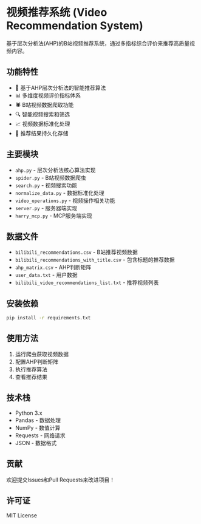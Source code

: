 # 视频推荐系统 (Video Recommendation System)

基于层次分析法(AHP)的B站视频推荐系统，通过多指标综合评价来推荐高质量视频内容。

## 功能特性

- 🎯 基于AHP层次分析法的智能推荐算法
- 📊 多维度视频评价指标体系
- 🕷️ B站视频数据爬取功能
- 🔍 智能视频搜索和筛选
- 📈 视频数据标准化处理
- 💾 推荐结果持久化存储

## 主要模块

- `ahp.py` - 层次分析法核心算法实现
- `spider.py` - B站视频数据爬虫
- `search.py` - 视频搜索功能
- `normalize_data.py` - 数据标准化处理
- `video_operations.py` - 视频操作相关功能
- `server.py` - 服务器端实现
- `harry_mcp.py` - MCP服务端实现

## 数据文件

- `bilibili_recommendations.csv` - B站推荐视频数据
- `bilibili_recommendations_with_title.csv` - 包含标题的推荐数据
- `ahp_matrix.csv` - AHP判断矩阵
- `user_data.txt` - 用户数据
- `bilibili_video_recommendations_list.txt` - 推荐视频列表

## 安装依赖

```bash
pip install -r requirements.txt
```

## 使用方法

1. 运行爬虫获取视频数据
2. 配置AHP判断矩阵
3. 执行推荐算法
4. 查看推荐结果

## 技术栈

- Python 3.x
- Pandas - 数据处理
- NumPy - 数值计算
- Requests - 网络请求
- JSON - 数据格式

## 贡献

欢迎提交Issues和Pull Requests来改进项目！

## 许可证

MIT License 